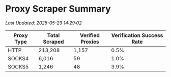 # Proxy Scraper Summary

_Last Updated: 2025-05-29 14:29:02_

| Proxy Type | Total Scraped | Verified Proxies | Verification Success Rate |
|------------|--------------|------------------|--------------------------|
| HTTP | 213,208 | 1,157 | 0.5% |
| SOCKS4 | 6,016 | 59 | 1.0% |
| SOCKS5 | 1,246 | 48 | 3.9% |
